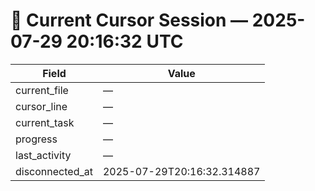 # 📝 Current Cursor Session — 2025-07-29 20:16:32 UTC

| Field | Value |
|-------|-------|
| current_file | — |
| cursor_line | — |
| current_task | — |
| progress | — |
| last_activity | — |
| disconnected_at | 2025-07-29T20:16:32.314887 |

